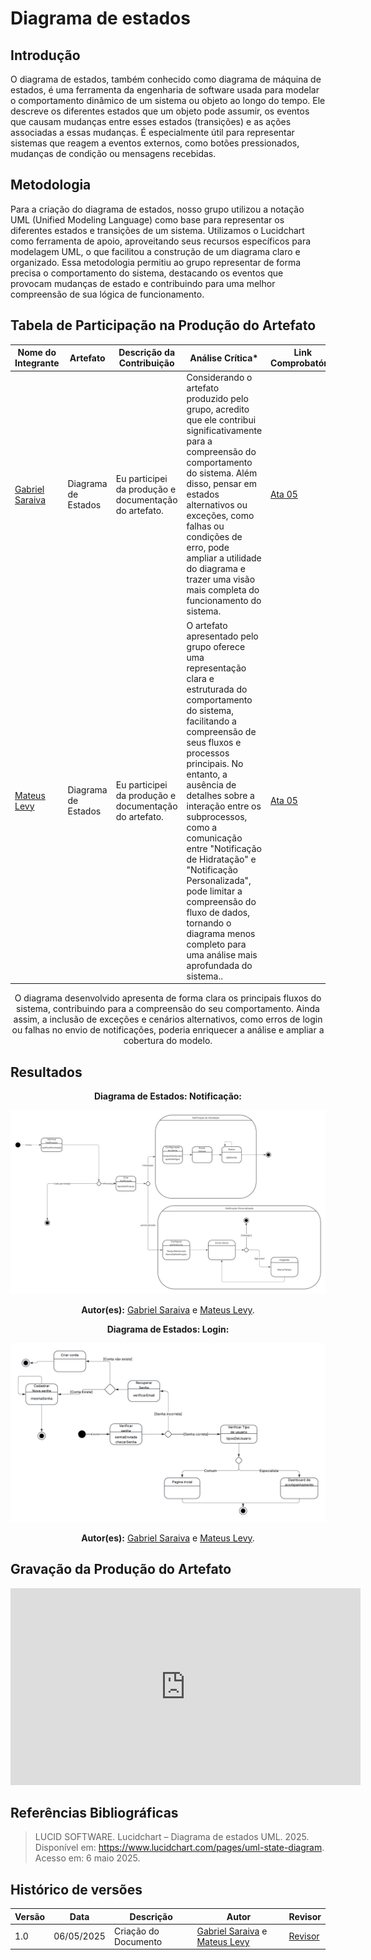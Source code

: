 
# __Diagrama de estados__

## __Introdução__

O diagrama de estados, também conhecido como diagrama de máquina de estados, é uma ferramenta da engenharia de software usada para modelar o comportamento dinâmico de um sistema ou objeto ao longo do tempo. Ele descreve os diferentes estados que um objeto pode assumir, os eventos que causam mudanças entre esses estados (transições) e as ações associadas a essas mudanças. É especialmente útil para representar sistemas que reagem a eventos externos, como botões pressionados, mudanças de condição ou mensagens recebidas.

## __Metodologia__

Para a criação do diagrama de estados, nosso grupo utilizou a notação UML (Unified Modeling Language) como base para representar os diferentes estados e transições de um sistema. Utilizamos o Lucidchart como ferramenta de apoio, aproveitando seus recursos específicos para modelagem UML, o que facilitou a construção de um diagrama claro e organizado. Essa metodologia permitiu ao grupo representar de forma precisa o comportamento do sistema, destacando os eventos que provocam mudanças de estado e contribuindo para uma melhor compreensão de sua lógica de funcionamento.

## __Tabela de Participação na Produção do Artefato__

<center>

| <center>Nome do<br>Integrante | <center>Artefato | <center>Descrição da<br>Contribuição | <center>Análise Crítica* | <center>Link Comprobatório |
|------------|----------|------------|------------|---------|
|  [Gabriel Saraiva](https://github.com/gabrielsarcan)| Diagrama de Estados | Eu participei da produção e documentação do artefato.| Considerando o artefato produzido pelo grupo, acredito que ele contribui significativamente para a compreensão do comportamento do sistema. Além disso, pensar em estados alternativos ou exceções, como falhas ou condições de erro, pode ampliar a utilidade do diagrama e trazer uma visão mais completa do funcionamento do sistema. | [Ata 05](Projeto/IniciativasExtras/ata_05.md) |
[Mateus Levy](https://github.com/mateus9levy)| Diagrama de Estados | Eu participei da produção e documentação do artefato.| O artefato apresentado pelo grupo oferece uma representação clara e estruturada do comportamento do sistema, facilitando a compreensão de seus fluxos e processos principais. No entanto, a ausência de detalhes sobre a interação entre os subprocessos, como a comunicação entre "Notificação de Hidratação" e "Notificação Personalizada", pode limitar a compreensão do fluxo de dados, tornando o diagrama menos completo para uma análise mais aprofundada do sistema.. | [Ata 05](Projeto/IniciativasExtras/ata_05.md) |



O diagrama desenvolvido apresenta de forma clara os principais fluxos do sistema, contribuindo para a compreensão do seu comportamento. Ainda assim, a inclusão de exceções e cenários alternativos, como erros de login ou falhas no envio de notificações, poderia enriquecer a análise e ampliar a cobertura do modelo.




</center>


## __Resultados__

<center>

__Diagrama de Estados:  Notificação:__


![Diagramas de Estados](../assets/DiagramaEstados/Diagramadeestados.png)

__Autor(es):__ [Gabriel Saraiva](https://github.com/gabrielsarcan) e [Mateus Levy](https://github.com/mateus9levy).

</center>

<center>

__Diagrama de Estados:  Login:__


![Diagramas de Estados](../assets/DiagramaEstados/Diagramadeestados2.png)

__Autor(es):__ [Gabriel Saraiva](https://github.com/gabrielsarcan) e [Mateus Levy](https://github.com/mateus9levy).

</center>

## __Gravação da Produção do Artefato__

<iframe width="560" height="315" src="https://www.youtube.com/embed/jAlEcjAqHGM?si=bVjTAnoXDg0O08hh" title="YouTube video player" frameborder="0" allow="accelerometer; autoplay; clipboard-write; encrypted-media; gyroscope; picture-in-picture; web-share" referrerpolicy="strict-origin-when-cross-origin" allowfullscreen></iframe>

## __Referências Bibliográficas__

> LUCID SOFTWARE. Lucidchart – Diagrama de estados UML. 2025. Disponível em: https://www.lucidchart.com/pages/uml-state-diagram. Acesso em: 6 maio 2025.

## __Histórico de versões__

| Versão | Data | Descrição | Autor | Revisor |
|--------|------|-----------|-------|---------|
| 1.0  | 06/05/2025 | Criação do Documento | [Gabriel Saraiva](https://github.com/gabrielsarcan) e [Mateus Levy](https://github.com/mateus9levy) | [Revisor]()|
